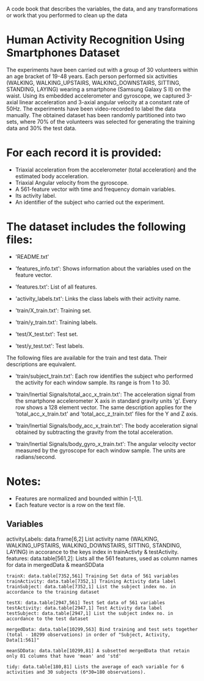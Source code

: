 
A code book that describes the variables, the data, and any transformations or work that you performed to clean up the data

<h1>Human Activity Recognition Using Smartphones Dataset</h1>

The experiments have been carried out with a group of 30 volunteers within an age bracket of 19-48 years. Each person performed six activities (WALKING, WALKING_UPSTAIRS, WALKING_DOWNSTAIRS, SITTING, STANDING, LAYING) wearing a smartphone (Samsung Galaxy S II) on the waist. Using its embedded accelerometer and gyroscope, we captured 3-axial linear acceleration and 3-axial angular velocity at a constant rate of 50Hz. The experiments have been video-recorded to label the data manually. The obtained dataset has been randomly partitioned into two sets, where 70% of the volunteers was selected for generating the training data and 30% the test data. 

For each record it is provided:
======================================

- Triaxial acceleration from the accelerometer (total acceleration) and the estimated body acceleration.
- Triaxial Angular velocity from the gyroscope. 
- A 561-feature vector with time and frequency domain variables. 
- Its activity label. 
- An identifier of the subject who carried out the experiment.

The dataset includes the following files:
=========================================

- 'README.txt'

- 'features_info.txt': Shows information about the variables used on the feature vector.

- 'features.txt': List of all features.

- 'activity_labels.txt': Links the class labels with their activity name.

- 'train/X_train.txt': Training set.

- 'train/y_train.txt': Training labels.

- 'test/X_test.txt': Test set.

- 'test/y_test.txt': Test labels.

The following files are available for the train and test data. Their descriptions are equivalent. 

- 'train/subject_train.txt': Each row identifies the subject who performed the activity for each window sample. Its range is from 1 to 30. 

- 'train/Inertial Signals/total_acc_x_train.txt': The acceleration signal from the smartphone accelerometer X axis in standard gravity units 'g'. Every row shows a 128 element vector. The same description applies for the 'total_acc_x_train.txt' and 'total_acc_z_train.txt' files for the Y and Z axis. 

- 'train/Inertial Signals/body_acc_x_train.txt': The body acceleration signal obtained by subtracting the gravity from the total acceleration. 

- 'train/Inertial Signals/body_gyro_x_train.txt': The angular velocity vector measured by the gyroscope for each window sample. The units are radians/second. 

Notes: 
======
- Features are normalized and bounded within [-1,1].
- Each feature vector is a row on the text file.


<H2>Variables</H2>
    activityLabels: data.frame[6,2] List activity name (WALKING, WALKING_UPSTAIRS, WALKING_DOWNSTAIRS, SITTING, STANDING, LAYING) in accorance to the keys index in trainActivty & testActivity.
    features: data.table[561,2]: Lists all the 561 features, used as column names for data in mergedData & meanSDData

    trainX: data.table[7352,561] Training Set data of 561 variables
    trainActivity: data.table[7352,1] Training Activity data label
    trainSubject: data.table[7352,1] List the subject index no. in accordance to the training dataset

    testX: data.table[2947,561] Test Set data of 561 variables
    testActivity: data.table[2947,1] Test Activity data label
    testSubject: data.table[2947,1] List the subject index no. in accordance to the test dataset

    mergedData: data.table[10299,563] Bind training and test sets together (total - 10299 observations) in order of "Subject, Activity, Data[1:561]"
    
    meanSDData: data.table[10299,81] A subsetted mergedData that retain only 81 columns that have 'mean' and 'std'

    tidy: data.table[180,81] Lists the average of each variable for 6 activities and 30 subjects (6*30=180 observations).

